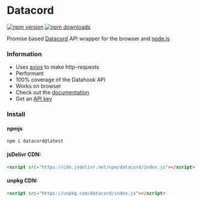 # Datacord

[![npm version](https://img.shields.io/npm/v/datacord.svg?style=flat-square)](https://www.npmjs.org/package/datacord)
[![npm downloads](https://img.shields.io/npm/dm/datacord.svg?style=flat-square)](https://npmjs.com/datacord)

Promise based [Datacord](https://datacord.js.org) API wrapper for the browser and [node.js](https://nodejs.org)

### Information
- Uses [axios](https://www.npmjs.com/package/axios) to make http-requests
- Performant
- 100% coverage of the Datahook API
- Works on browser
- Check out the [documentation](https://datacord.js.org/docs)
- Get an [API key](https://datacord.js.org/)

### Install
#### npmjs
```
npm i datacord@latest
```
#### jsDelivr CDN:
```html
<script src="https://cdn.jsdelivr.net/npm/datacord/index.js"></script>
```
#### unpkg CDN:

```html
<script src="https://unpkg.com/datacord/index.js"></script>
```




